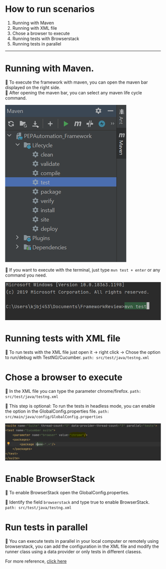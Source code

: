 # How to run scenarios

1. Running with Maven
2. Running with XML file
3. Chose a browser to execute 
4. Running tests with Browserstack
5. Running tests in parallel
-----------------------

# Running with Maven.

:pushpin: To execute the framework with maven, you can open the
maven bar displayed on the right side.  
:pushpin: After opening the maven bar, you can select 
any maven life cycle command.

![maven](../../../.img/maven/maven.PNG)

:pushpin: If you want to execute with the terminal, just type 
`mvn test + enter` or any command you need.  

![mavenCommand](../../../.img/maven/mavenCommand.PNG)

# Running tests with XML file

:pushpin: To run tests with the XML file just open it -> right click ->
Chose the option to run/debug with TestNG/Cucumber.
`path: src/test/java/testng.xml`

# Chose a browser to execute

:pushpin: In the XML file you can type the parameter chrome/firefox.
`path: src/test/java/testng.xml`

:pushpin: This step is optional: To run the tests in headless mode, you can
enable the option in the GlobalConfig.properties file.
`path: src/main/java/config/GlobalConfig.properties`

![mavenCommand](../../../.img/maven/xml.PNG)

# Enable BrowserStack

:pushpin: To enable BrowserStack open the GlobalConfig.properties.

:pushpin: Identify the  field `browserstack` and type true to enable BrowserStack.
`path: src/test/java/testng.xml`

# Run tests in parallel

:pushpin: You can execute tests in parallel in your local computer or remotely
using browserstack, you can add the configuration in the XML file
and modify the runner class using a data provider or only tests in different clasess.

For more reference, [click here](https://testng.org/doc/documentation-main.html#parallel-running)  